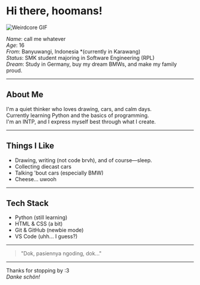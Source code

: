 # Hi there, hoomans!

![Weirdcore GIF](https://media.giphy.com/media/3o6MbcRsdfl4wE6D58/giphy.gif)

*Name*: call me whatever  
*Age*: 16  
*From*: Banyuwangi, Indonesia *(currently in Karawang)  
*Status*: SMK student majoring in Software Engineering (RPL)  
*Dream*: Study in Germany, buy my dream BMWs, and make my family proud.

---

## About Me
I'm a quiet thinker who loves drawing, cars, and calm days.  
Currently learning Python and the basics of programming.  
I'm an INTP, and I express myself best through what I create.

---

## Things I Like
- Drawing, writing (not code brvh), and of course—sleep.
- Collecting diecast cars
- Talking 'bout cars (especially BMW)
- Cheese... uwooh

---

## Tech Stack
- Python (still learning)
- HTML & CSS (a bit)
- Git & GitHub (newbie mode)
- VS Code (uhh... I guess?)

---

> "Dok, pasiennya ngoding, dok..."

---

Thanks for stopping by :3  
*Danke schön!*

